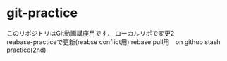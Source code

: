 # git-practiceこのリポジトリはGit動画講座用です．ローカルリポで変更2  reabase-practiceで更新(reabse conflict用)rebase pull用　on githubstash practice(2nd)